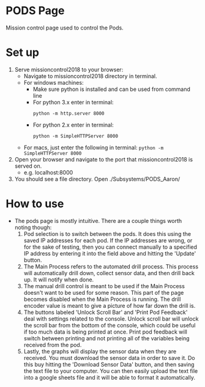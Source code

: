 # PODS Page
Mission control page used to control the Pods.  

# Set up
1. Serve missioncontrol2018 to your browser:
    * Navigate to missioncontrol2018 directory in terminal.
    * For windows machines:
        * Make sure python is installed and can be used from command line
        * For python 3.x enter in terminal:
          ```
          python -m http.server 8000
          ```
        * For python 2.x enter in terminal:
          ```
          python -m SimpleHTTPServer 8000
          ```
    * For macs, just enter the following in terminal:
          ```
          python -m SimpleHTTPServer 8000
          ```
2. Open your browser and navigate to the port that missioncontrol2018 is served on.
    * e.g. localhost:8000
3. You should see a file directory. Open ./Subsystems/PODS_Aaron/

# How to use
* The pods page is mostly intuitive. There are a couple things worth noting though:
    1. Pod selection is to switch between the pods. It does this using the saved IP addresses for each pod. If the IP addresses are wrong, or for the sake of testing, then you can connect manually to a specified IP address by entering it into the field above and hitting the 'Update' button.
    2. The Main Process refers to the automated drill process. This process will automatically drill down, collect sensor data, and then drill back up. It will notify when done.
    3. The manual drill control is meant to be used if the Main Process doesn't want to be used for some reason. This part of the page becomes disabled when the Main Process is running. The drill encoder value is meant to give a picture of how far down the drill is.
    4. The buttons labeled 'Unlock Scroll Bar' and 'Print Pod Feedback' deal with settings related to the console. Unlock scroll bar will unlock the scroll bar from the bottom of the console, which could be useful if too much data is being printed at once. Print pod feedback will switch between printing and not printing all of the variables being received from the pod.
    5. Lastly, the graphs will display the sensor data when they are received. You must download the sensor data in order to save it. Do this buy hitting the 'Download Sensor Data' button, and then saving the text file to your computer. You can then easily upload the text file into a google sheets file and it will be able to format it automatically.
